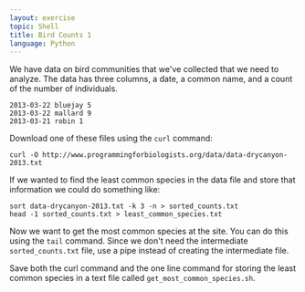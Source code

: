 ```yaml
---
layout: exercise
topic: Shell
title: Bird Counts 1
language: Python
---
```


We have data on bird communities that we've collected that we need to
analyze. The data has three columns, a date, a common name, and a count of the
number of individuals.

```
2013-03-22 bluejay 5
2013-03-22 mallard 9
2013-03-21 robin 1
```

Download one of these files using the `curl` command:

`curl -O http://www.programmingforbiologists.org/data/data-drycanyon-2013.txt`

If we wanted to find the least common species in the data file and store that
information we could do something like:

```
sort data-drycanyon-2013.txt -k 3 -n > sorted_counts.txt
head -1 sorted_counts.txt > least_common_species.txt
```

Now we want to get the most common species at the site. You can do this using
the `tail` command. Since we don't need the intermediate `sorted_counts.txt`
file, use a pipe instead of creating the intermediate file.

Save both the curl command and the one line command for storing the least common
species in a text file called `get_most_common_species.sh`.
